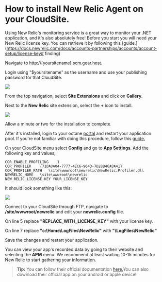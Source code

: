 #  How to install New Relic Agent on your CloudSite.

Using New Relic's monitoring service is a great way to monitor your .NET application, and it's also absolutely free!
Before you start you will need your New Relic license key. 
You can retrieve it by following this [guide.](https://docs.newrelic.com/docs/accounts-partnerships/accounts/account-setup/license-key# finding)




Navigate to http://[yoursitename].scm.gear.host.

Login using "$yoursitename" as the username and use your publishing password for that CloudSite.


<img src="https://raw.githubusercontent.com/Gearhost/docs/master/Images/relic1.PNG" />

From the top navigation, select **Site Extensions** and click on **Gallery.**

Next to the **New Relic** site extension, select the **+** icon to install. 

<img src="https://raw.githubusercontent.com/Gearhost/docs/master/Images/relic2.PNG" />

Allow a minute or two for the installation to complete.

After it's installed, login to your octane [portal](https://my.gearhost.com) and restart your application pool.
If you're not familiar with doing this procedure, follow this [guide.](https://www.gearhost.com/documentation/managing-your-application-pool-start-stop-or-restart)

On your CloudSite menu select **Config** and go to **App Settings**. Add the following key and values;


    COR_ENABLE_PROFILING	1
    COR_PROFILER	{71DA0A04-7777-4EC6-9643-7D28B46A8A41}
    COR_PROFILER_PATH	\site\wwwroot\newrelic\NewRelic.Profiler.dll
    NEWRELIC_HOME	\site\wwwroot\newrelic
	NEW_RELIC_LICENSE_KEY YOUR_LICENSE_KEY


It should look something like this: 

<img src="https://raw.githubusercontent.com/Gearhost/docs/master/Images/relic3.PNG" />

Connect to your CloudSite through FTP, navigate to **/site/wwwroot/newrelic** and edit your **newrelic.config** file.

On line 5 replace **"REPLACE_WITH_LICENSE_KEY"** with your license key.

On line 7 replace **"c:\Home\LogFiles\NewRelic"** with **"\LogFiles\NewRelic"**

Save the changes and restart your application.

You can view your app's recorded data by going to their website and selecting the **APM** menu. 
We recommend at least waiting 10-15 minutes for New Relic to start gathering your information.


>**Tip:** You can follow their official documentation [here.](https://docs.newrelic.com/docs/agents/net-agent/azure-installation/azure-portal)You can also download their official app on your android or apple device!
